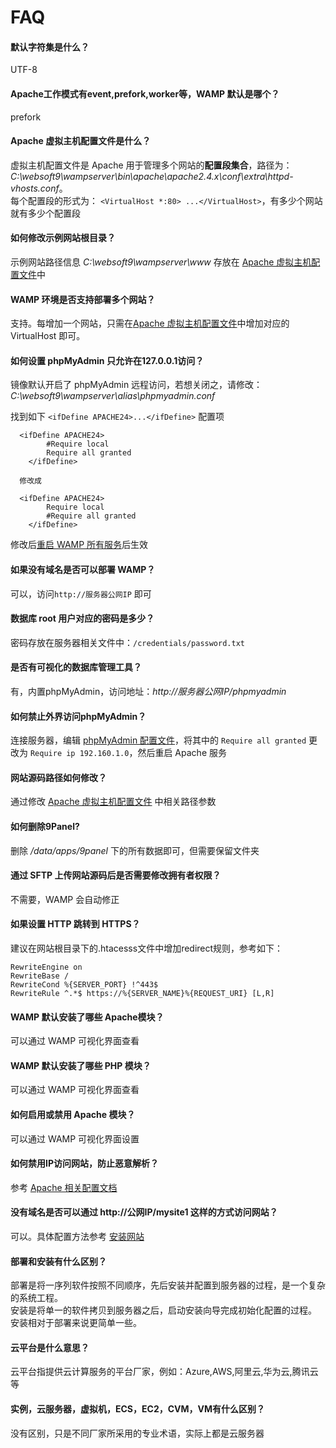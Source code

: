 # FAQ

#### 默认字符集是什么？
UTF-8

#### Apache工作模式有event,prefork,worker等，WAMP 默认是哪个？
prefork

#### Apache 虚拟主机配置文件是什么？

虚拟主机配置文件是 Apache 用于管理多个网站的**配置段集合**，路径为：*C:\websoft9\wampserver\bin\apache\apache2.4.x\conf\extra\httpd-vhosts.conf*。  
每个配置段的形式为： `<VirtualHost *:80> ...</VirtualHost>`，有多少个网站就有多少个配置段

#### 如何修改示例网站根目录？

示例网站路径信息 *C:\websoft9\wampserver\www* 存放在 [Apache 虚拟主机配置文件](/zh/stack-components.md#apache)中

#### WAMP 环境是否支持部署多个网站？

支持。每增加一个网站，只需在[Apache 虚拟主机配置文件](/zh/stack-components.md#apache)中增加对应的  VirtualHost 即可。

#### 如何设置 phpMyAdmin 只允许在127.0.0.1访问？

镜像默认开启了 phpMyAdmin 远程访问，若想关闭之，请修改：*C:\websoft9\wampserver\alias\phpmyadmin.conf* 

找到如下 `<ifDefine APACHE24>...</ifDefine>` 配置项 

```
  <ifDefine APACHE24>
		#Require local
		Require all granted
	</ifDefine>
  
  修改成

  <ifDefine APACHE24>
		Require local
		#Require all granted
	</ifDefine>
```

修改后[重启 WAMP 所有服务](//zh/admin-services.md)后生效

#### 如果没有域名是否可以部署 WAMP？

可以，访问`http://服务器公网IP` 即可

#### 数据库 root 用户对应的密码是多少？

密码存放在服务器相关文件中：`/credentials/password.txt`

#### 是否有可视化的数据库管理工具？

有，内置phpMyAdmin，访问地址：*http://服务器公网IP/phpmyadmin*

#### 如何禁止外界访问phpMyAdmin？

连接服务器，编辑 [phpMyAdmin 配置文件](/zh/stack-components.md#phpmyadmin)，将其中的 `Require all granted` 更改为 `Require ip 192.160.1.0`，然后重启 Apache 服务

#### 网站源码路径如何修改？

通过修改 [Apache 虚拟主机配置文件](/zh/stack-components.md#apache) 中相关路径参数

#### 如何删除9Panel?

删除 */data/apps/9panel* 下的所有数据即可，但需要保留文件夹

#### 通过 SFTP 上传网站源码后是否需要修改拥有者权限？

不需要，WAMP 会自动修正

#### 如果设置 HTTP 跳转到 HTTPS？

建议在网站根目录下的.htacesss文件中增加redirect规则，参考如下：
```
RewriteEngine on
RewriteBase /
RewriteCond %{SERVER_PORT} !^443$
RewriteRule ^.*$ https://%{SERVER_NAME}%{REQUEST_URI} [L,R]
```
#### WAMP 默认安装了哪些 Apache模块？ 

可以通过 WAMP 可视化界面查看

#### WAMP 默认安装了哪些 PHP 模块？

可以通过 WAMP 可视化界面查看

#### 如何启用或禁用 Apache 模块？

可以通过 WAMP 可视化界面设置

#### 如何禁用IP访问网站，防止恶意解析？

参考 [Apache 相关配置文档](https://support.websoft9.com/docs/windows/zh/webs-apache.html#禁用ip访问-防止恶意解析)

#### 没有域名是否可以通过 http://公网IP/mysite1 这样的方式访问网站？

可以。具体配置方法参考 [安装网站](/zh/solution-deployment.md#安装第二个网站)

#### 部署和安装有什么区别？

部署是将一序列软件按照不同顺序，先后安装并配置到服务器的过程，是一个复杂的系统工程。  
安装是将单一的软件拷贝到服务器之后，启动安装向导完成初始化配置的过程。  
安装相对于部署来说更简单一些。 

#### 云平台是什么意思？

云平台指提供云计算服务的平台厂家，例如：Azure,AWS,阿里云,华为云,腾讯云等

#### 实例，云服务器，虚拟机，ECS，EC2，CVM，VM有什么区别？

没有区别，只是不同厂家所采用的专业术语，实际上都是云服务器